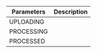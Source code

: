 | Parameters 	| Description 	|
|------------	|-------------	|
| UPLOADING  	|             	|
| PROCESSING 	|             	|
| PROCESSED  	|             	|